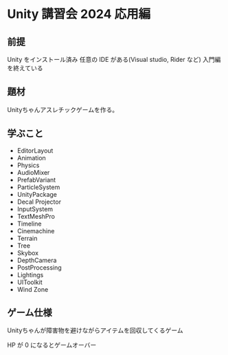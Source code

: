 # Unity 講習会 2024 応用編

## 前提

Unity をインストール済み
任意の IDE がある(Visual studio, Rider など)
入門編を終えている

## 題材

Unityちゃんアスレチックゲームを作る。

## 学ぶこと

* EditorLayout
* Animation
* Physics
* AudioMixer
* PrefabVariant
* ParticleSystem
* UnityPackage
* Decal Projector
* InputSystem
* TextMeshPro
* Timeline
* Cinemachine
* Terrain
* Tree
* Skybox
* DepthCamera
* PostProcessing
* Lightings
* UIToolkit
* Wind Zone

## ゲーム仕様

Unityちゃんが障害物を避けながらアイテムを回収してくるゲーム

HP が 0 になるとゲームオーバー
